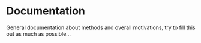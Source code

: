 Documentation
========================

General documentation about methods and overall motivations, try to fill this out as much as possible...

